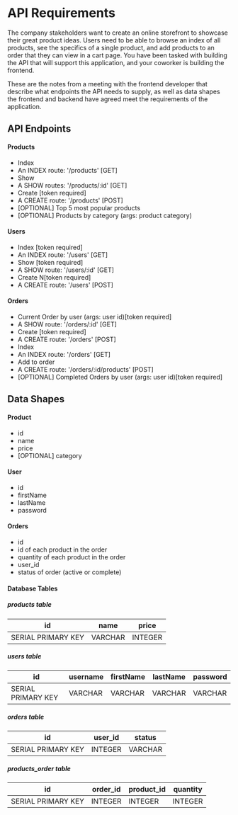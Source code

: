 # API Requirements
The company stakeholders want to create an online storefront to showcase their great product ideas. Users need to be able to browse an index of all products, see the specifics of a single product, and add products to an order that they can view in a cart page. You have been tasked with building the API that will support this application, and your coworker is building the frontend.

These are the notes from a meeting with the frontend developer that describe what endpoints the API needs to supply, as well as data shapes the frontend and backend have agreed meet the requirements of the application. 

## API Endpoints
#### Products
- Index 
- An INDEX route: '/products' [GET]
- Show 
- A SHOW routes: '/products/:id' [GET]
- Create [token required]
- A CREATE route: '/products' [POST]
- [OPTIONAL] Top 5 most popular products 
- [OPTIONAL] Products by category (args: product category)

#### Users
- Index [token required] 
- An INDEX route: '/users' [GET]
- Show [token required] 
- A SHOW route: '/users/:id' [GET]
- Create N[token required] 
- A CREATE route: '/users' [POST]

#### Orders
- Current Order by user (args: user id)[token required] 
- A SHOW route: '/orders/:id' [GET]
- Create [token required] 
- A CREATE route: '/orders' [POST]
- Index 
- An INDEX route: '/orders' [GET]
- Add to order
- A CREATE route: '/orders/:id/products' [POST]
- [OPTIONAL] Completed Orders by user (args: user id)[token required]

## Data Shapes
#### Product
-  id
- name
- price
- [OPTIONAL] category

#### User
- id
- firstName
- lastName
- password

#### Orders
- id
- id of each product in the order
- quantity of each product in the order
- user_id
- status of order (active or complete)

#### Database Tables
##### products table
| id | name | price |
| -- | ---- | ----- |
| SERIAL PRIMARY KEY | VARCHAR | INTEGER |

##### users table
| id | username | firstName | lastName | password |
| -- | -------- | --------- | -------- | -------- |
| SERIAL PRIMARY KEY | VARCHAR | VARCHAR | VARCHAR | VARCHAR |

##### orders table
| id | user_id | status |
| -- | ------- | ------ |
| SERIAL PRIMARY KEY | INTEGER | VARCHAR |
##### products_order table 
| id | order_id | product_id | quantity|
| -- | -------- | ---------- | ------- |
| SERIAL PRIMARY KEY | INTEGER | INTEGER | INTEGER|